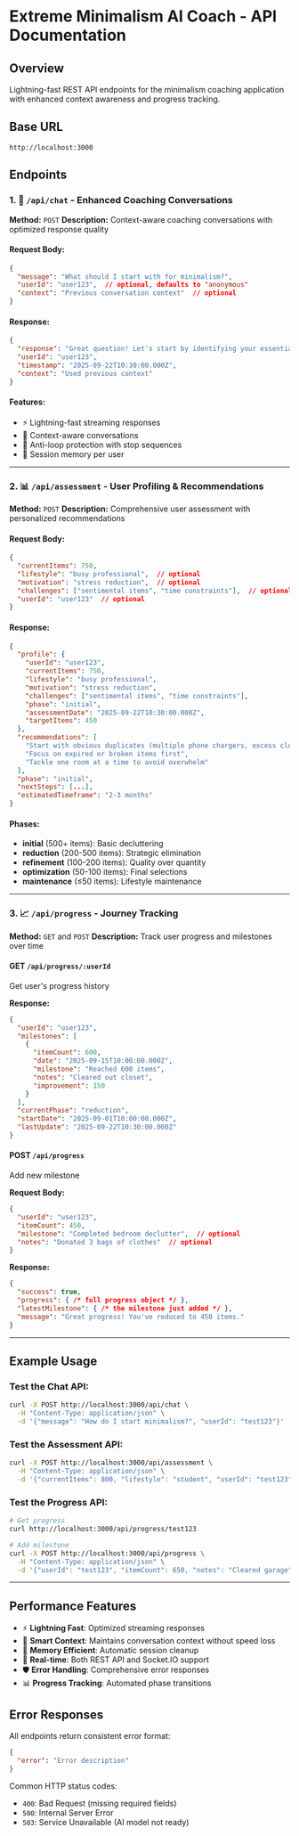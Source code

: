 # Extreme Minimalism AI Coach - API Documentation

## Overview
Lightning-fast REST API endpoints for the minimalism coaching application with enhanced context awareness and progress tracking.

## Base URL
```
http://localhost:3000
```

## Endpoints

### 1. 💬 `/api/chat` - Enhanced Coaching Conversations
**Method:** `POST`
**Description:** Context-aware coaching conversations with optimized response quality

#### Request Body:
```json
{
  "message": "What should I start with for minimalism?",
  "userId": "user123",  // optional, defaults to "anonymous"
  "context": "Previous conversation context"  // optional
}
```

#### Response:
```json
{
  "response": "Great question! Let's start by identifying your essential daily items...",
  "userId": "user123",
  "timestamp": "2025-09-22T10:30:00.000Z",
  "context": "Used previous context"
}
```

#### Features:
- ⚡ Lightning-fast streaming responses
- 🧠 Context-aware conversations
- 🚫 Anti-loop protection with stop sequences
- 💾 Session memory per user

---

### 2. 📊 `/api/assessment` - User Profiling & Recommendations
**Method:** `POST`
**Description:** Comprehensive user assessment with personalized recommendations

#### Request Body:
```json
{
  "currentItems": 750,
  "lifestyle": "busy professional",  // optional
  "motivation": "stress reduction",  // optional
  "challenges": ["sentimental items", "time constraints"],  // optional
  "userId": "user123"  // optional
}
```

#### Response:
```json
{
  "profile": {
    "userId": "user123",
    "currentItems": 750,
    "lifestyle": "busy professional",
    "motivation": "stress reduction",
    "challenges": ["sentimental items", "time constraints"],
    "phase": "initial",
    "assessmentDate": "2025-09-22T10:30:00.000Z",
    "targetItems": 450
  },
  "recommendations": [
    "Start with obvious duplicates (multiple phone chargers, excess clothing)",
    "Focus on expired or broken items first",
    "Tackle one room at a time to avoid overwhelm"
  ],
  "phase": "initial",
  "nextSteps": [...],
  "estimatedTimeframe": "2-3 months"
}
```

#### Phases:
- **initial** (500+ items): Basic decluttering
- **reduction** (200-500 items): Strategic elimination
- **refinement** (100-200 items): Quality over quantity
- **optimization** (50-100 items): Final selections
- **maintenance** (≤50 items): Lifestyle maintenance

---

### 3. 📈 `/api/progress` - Journey Tracking
**Method:** `GET` and `POST`
**Description:** Track user progress and milestones over time

#### GET `/api/progress/:userId`
Get user's progress history

**Response:**
```json
{
  "userId": "user123",
  "milestones": [
    {
      "itemCount": 600,
      "date": "2025-09-15T10:00:00.000Z",
      "milestone": "Reached 600 items",
      "notes": "Cleared out closet",
      "improvement": 150
    }
  ],
  "currentPhase": "reduction",
  "startDate": "2025-09-01T10:00:00.000Z",
  "lastUpdate": "2025-09-22T10:30:00.000Z"
}
```

#### POST `/api/progress`
Add new milestone

**Request Body:**
```json
{
  "userId": "user123",
  "itemCount": 450,
  "milestone": "Completed bedroom declutter",  // optional
  "notes": "Donated 3 bags of clothes"  // optional
}
```

**Response:**
```json
{
  "success": true,
  "progress": { /* full progress object */ },
  "latestMilestone": { /* the milestone just added */ },
  "message": "Great progress! You've reduced to 450 items."
}
```

---

## Example Usage

### Test the Chat API:
```bash
curl -X POST http://localhost:3000/api/chat \
  -H "Content-Type: application/json" \
  -d '{"message": "How do I start minimalism?", "userId": "test123"}'
```

### Test the Assessment API:
```bash
curl -X POST http://localhost:3000/api/assessment \
  -H "Content-Type: application/json" \
  -d '{"currentItems": 800, "lifestyle": "student", "userId": "test123"}'
```

### Test the Progress API:
```bash
# Get progress
curl http://localhost:3000/api/progress/test123

# Add milestone
curl -X POST http://localhost:3000/api/progress \
  -H "Content-Type: application/json" \
  -d '{"userId": "test123", "itemCount": 650, "notes": "Cleared garage"}'
```

---

## Performance Features

- ⚡ **Lightning Fast**: Optimized streaming responses
- 🧠 **Smart Context**: Maintains conversation context without speed loss
- 💾 **Memory Efficient**: Automatic session cleanup
- 🔄 **Real-time**: Both REST API and Socket.IO support
- 🛡️ **Error Handling**: Comprehensive error responses
- 📊 **Progress Tracking**: Automated phase transitions

## Error Responses

All endpoints return consistent error format:
```json
{
  "error": "Error description"
}
```

Common HTTP status codes:
- `400`: Bad Request (missing required fields)
- `500`: Internal Server Error
- `503`: Service Unavailable (AI model not ready)